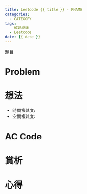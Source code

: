 ```yaml
---
title: Leetcode {{ title }} - PNAME
categories:
  - CATEGORY
tags:
  - 解題紀錄
  - Leetcode
date: {{ date }}
---
```


[題目]()

# Problem


# 想法

- 時間複雜度: 
- 空間複雜度: 

# AC Code


# 賞析


# 心得

